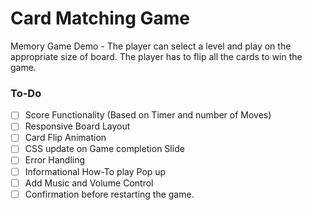 # Card Matching Game
Memory Game Demo - The player can select a level and play on the appropriate size of board. The player has to flip all the cards
to win the game.

### To-Do
- [ ] Score Functionality (Based on Timer and number of Moves)
- [ ] Responsive Board Layout
- [ ] Card Flip Animation
- [ ] CSS update on Game completion Slide
- [ ] Error Handling
- [ ] Informational How-To play Pop up
- [ ] Add Music and Volume Control
- [ ] Confirmation before restarting the game.
